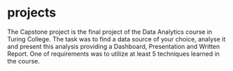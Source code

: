 # projects
The Capstone project is the final project of the Data Analytics course in Turing College. 
The task was to find a data source of your choice, analyse it and present this analysis providing a Dashboard, Presentation and Written Report.
One of requirements was to utilize at least 5 techniques learned in the course.
